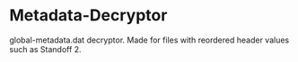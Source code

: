 # Metadata-Decryptor
global-metadata.dat decryptor. Made for files with reordered header values such as Standoff 2.
